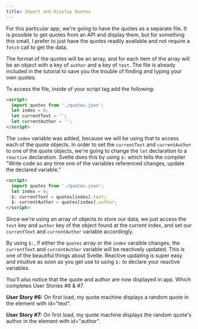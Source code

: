 ```yaml
---
title: Import and Display Quotes
---
```


For this particular app, we're going to have the quotes as a separate file. It is possible to get quotes from an API and display them, but for something this small, I prefer to just have the quotes readily available and not require a `fetch` call to get the data. 

The format of the quotes will be an array, and for each item of the array will be an object with a key of `author` and a key of `text`. The file is already included in the tutorial to save you the trouble of finding and typing your own quotes. 

To access the file, inside of your script tag add the following:

```html
<script>
  import quotes from './quotes.json';
  let index = 0;
  let currentText = '';
  let currentAuthor = '';
</script>
```

The `index` variable was added, because we will be using that to access each of the quote objects. In order to set the `currentText` and `currentAuthor` to one of the quote objects, we're going to change the `let` declaration to a `reactive` declaration. Svelte does this by using `$:` which tells the compiler "Write code so any time one of the variables referenced changes, update the declared variable."

```html
<script>
  import quotes from './quotes.json';
  let index = 0;
  $: currentText = quotes[index].text;
  $: currentAuthor = quotes[index].author;
</script>
```
Since we're using an array of objects to store our data, we just access the `text` key and `author` key of the object found at the current index, and set our `currentText` and `currentAuthor` variable accordingly.

By using `$:`, if either the `quotes` array or the `index` varaible changes, the `currentText` and `currentAuthor` variable will be reactively updated. This is one of the beautiful things about Svelte. Reactive updating is super easy and intuitive as soon as you get use to using `$:` to declare your reactive variables.

You'll also notice that the quote and author are now displayed in app. Which completes User Stories #6 & #7.

**User Story #6:** On first load, my quote machine displays a random quote in the element with id="text".

**User Story #7:** On first load, my quote machine displays the random quote's author in the element with id="author".

